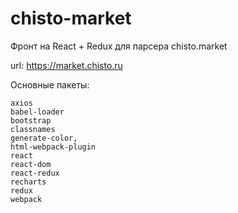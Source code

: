 # chisto-market
Фронт на React + Redux для парсера chisto.market

url: https://market.chisto.ru

Основные пакеты:
```
axios
babel-loader
bootstrap
classnames
generate-color,
html-webpack-plugin
react
react-dom
react-redux
recharts
redux
webpack
```
